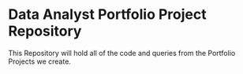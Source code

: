 # Data Analyst Portfolio Project Repository
This Repository will hold all of the code and queries from the Portfolio Projects we create.
